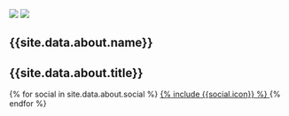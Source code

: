 <section class="user-card">
  <div class="user-card__avatar">
    <div class="user-card__avatar-image user-card__avatar-image--white"></div>
    <div class="user-card__avatar-flipper">
      <img class="user-card__avatar-image user-card__avatar-image--front" src="{{site.data.about.avatar1}}">
      <img class="user-card__avatar-image user-card__avatar-image--back" src="{{site.data.about.avatar2}}">
    </div>
  </div>
  <h1 class="user-card__name">{{site.data.about.name}}</h1>
  <h2 class="user-card__title">{{site.data.about.title}}</h2>

<div class="user-card__social">
    {% for social in site.data.about.social %}
      <a class="user-card__social-icon" href="{{social.url}}" target="_blank" title="{{social.name}}">
        {% include {{social.icon}} %}
      </a>
    {% endfor %}
  </div>
</section>
